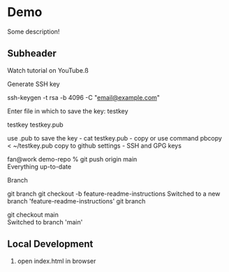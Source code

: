 # Demo

Some description!

## Subheader

Watch tutorial on YouTube.ß

Generate SSH key

ssh-keygen -t rsa -b 4096 -C "email@example.com"

Enter file in which to save the key: testkey

testkey
testkey.pub

use .pub to save the key - cat testkey.pub - copy or use command pbcopy < ~/testkey.pub
copy to github settings - SSH and GPG keys 

fan@work demo-repo % git push origin main  
Everything up-to-date

Branch

git branch
git checkout -b feature-readme-instructions
Switched to a new branch 'feature-readme-instructions'
git branch

git checkout main  
Switched to branch 'main'

## Local Development

1. open index.html in browser

